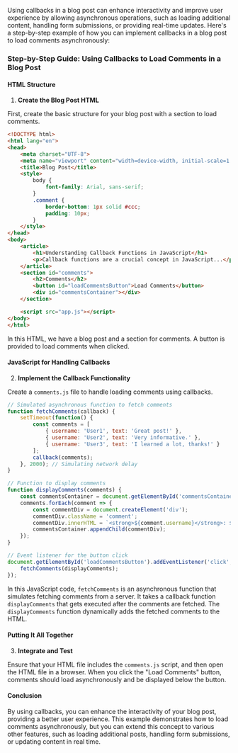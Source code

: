 Using callbacks in a blog post can enhance interactivity and improve user experience by allowing asynchronous operations, such as loading additional content, handling form submissions, or providing real-time updates. Here's a step-by-step example of how you can implement callbacks in a blog post to load comments asynchronously:

### Step-by-Step Guide: Using Callbacks to Load Comments in a Blog Post

#### HTML Structure

1. **Create the Blog Post HTML**

First, create the basic structure for your blog post with a section to load comments.

```html
<!DOCTYPE html>
<html lang="en">
<head>
    <meta charset="UTF-8">
    <meta name="viewport" content="width=device-width, initial-scale=1.0">
    <title>Blog Post</title>
    <style>
        body {
            font-family: Arial, sans-serif;
        }
        .comment {
            border-bottom: 1px solid #ccc;
            padding: 10px;
        }
    </style>
</head>
<body>
    <article>
        <h1>Understanding Callback Functions in JavaScript</h1>
        <p>Callback functions are a crucial concept in JavaScript...</p>
    </article>
    <section id="comments">
        <h2>Comments</h2>
        <button id="loadCommentsButton">Load Comments</button>
        <div id="commentsContainer"></div>
    </section>

    <script src="app.js"></script>
</body>
</html>
```

In this HTML, we have a blog post and a section for comments. A button is provided to load comments when clicked.

#### JavaScript for Handling Callbacks

2. **Implement the Callback Functionality**

Create a `comments.js` file to handle loading comments using callbacks.

```javascript
// Simulated asynchronous function to fetch comments
function fetchComments(callback) {
    setTimeout(function() {
        const comments = [
            { username: 'User1', text: 'Great post!' },
            { username: 'User2', text: 'Very informative.' },
            { username: 'User3', text: 'I learned a lot, thanks!' }
        ];
        callback(comments);
    }, 2000); // Simulating network delay
}

// Function to display comments
function displayComments(comments) {
    const commentsContainer = document.getElementById('commentsContainer');
    comments.forEach(comment => {
        const commentDiv = document.createElement('div');
        commentDiv.className = 'comment';
        commentDiv.innerHTML = `<strong>${comment.username}</strong>: ${comment.text}`;
        commentsContainer.appendChild(commentDiv);
    });
}

// Event listener for the button click
document.getElementById('loadCommentsButton').addEventListener('click', function() {
    fetchComments(displayComments);
});
```

In this JavaScript code, `fetchComments` is an asynchronous function that simulates fetching comments from a server. It takes a callback function `displayComments` that gets executed after the comments are fetched. The `displayComments` function dynamically adds the fetched comments to the HTML.

#### Putting It All Together

3. **Integrate and Test**

Ensure that your HTML file includes the `comments.js` script, and then open the HTML file in a browser. When you click the "Load Comments" button, comments should load asynchronously and be displayed below the button.

#### Conclusion

By using callbacks, you can enhance the interactivity of your blog post, providing a better user experience. This example demonstrates how to load comments asynchronously, but you can extend this concept to various other features, such as loading additional posts, handling form submissions, or updating content in real time.